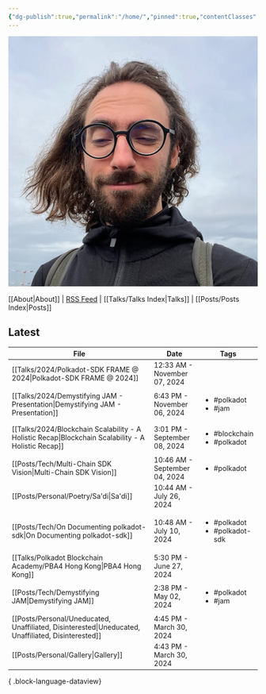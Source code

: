 ```yaml
---
{"dg-publish":true,"permalink":"/home/","pinned":true,"contentClasses":"homepage","tags":["gardenEntry"],"created":"2024-03-24T17:35:09.000+07:00","updated":"2024-09-20T16:15:47.683+07:00"}
---
```


![Screenshot 2023-11-01 at 21.21.06.jpeg|300](/img/user/resources/Screenshot%202023-11-01%20at%2021.21.06.jpeg)

[[About\|About]] | [RSS Feed](./feed.xml) | [[Talks/Talks Index\|Talks]] | [[Posts/Posts Index\|Posts]]

## Latest 
| File                                                                                                   | Date                          | Tags                                              |
| ------------------------------------------------------------------------------------------------------ | ----------------------------- | ------------------------------------------------- |
| [[Talks/2024/Polkadot-SDK FRAME @ 2024\|Polkadot-SDK FRAME @ 2024]]                                 | 12:33 AM - November 07, 2024  | <ul></ul>                                         |
| [[Talks/2024/Demystifying JAM - Presentation\|Demystifying JAM - Presentation]]                     | 6:43 PM - November 06, 2024   | <ul><li>#polkadot</li><li>#jam</li></ul>          |
| [[Talks/2024/Blockchain Scalability - A Holistic Recap\|Blockchain Scalability - A Holistic Recap]] | 3:01 PM - September 08, 2024  | <ul><li>#blockchain</li><li>#polkadot</li></ul>   |
| [[Posts/Tech/Multi-Chain SDK Vision\|Multi-Chain SDK Vision]]                                       | 10:46 AM - September 04, 2024 | <ul><li>#polkadot</li></ul>                       |
| [[Posts/Personal/Poetry/Sa'di\|Sa'di]]                                                              | 10:44 AM - July 26, 2024      | <ul></ul>                                         |
| [[Posts/Tech/On Documenting polkadot-sdk\|On Documenting polkadot-sdk]]                             | 10:48 AM - July 10, 2024      | <ul><li>#polkadot</li><li>#polkadot-sdk</li></ul> |
| [[Talks/Polkadot Blockchain Academy/PBA4 Hong Kong\|PBA4 Hong Kong]]                                | 5:30 PM - June 27, 2024       | <ul></ul>                                         |
| [[Posts/Tech/Demystifying JAM\|Demystifying JAM]]                                                   | 2:38 PM - May 02, 2024        | <ul><li>#polkadot</li><li>#jam</li></ul>          |
| [[Posts/Personal/Uneducated, Unaffiliated, Disinterested\|Uneducated, Unaffiliated, Disinterested]] | 4:45 PM - March 30, 2024      | <ul></ul>                                         |
| [[Posts/Personal/Gallery\|Gallery]]                                                                 | 4:43 PM - March 30, 2024      | <ul></ul>                                         |

{ .block-language-dataview}

